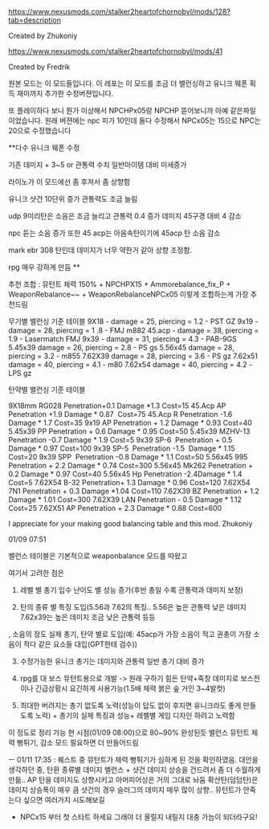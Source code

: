https://www.nexusmods.com/stalker2heartofchornobyl/mods/128?tab=description

Created by
Zhukoniy

https://www.nexusmods.com/stalker2heartofchornobyl/mods/41

Created by
Fredrik

원본 모드는 이 모드들입니다. 이 레포는 이 모드를 조금 더 밸런싱하고 유니크 웨폰 획득 재미까지 추가한 수정버젼입니다.

또 플레이하다 보니 뭔가 이상해서 NPCHPx05랑 NPCHP 뜯어보니까 아예 같은파일이었습니다. 원래 버젼에는 npc 피가 10인데 둘다 수정해서 NPCx05는 15으로 NPC는 20으로 수정했습니다

**다수 유니크 웨폰 수정



기존 데미지 + 3~5 or 관통력 수치 일반아이템 대비 미세증가



라이노가 이 모드에선 좀 후져서 좀 상향함



유니크 샷건 10단위 증가 관통력도 조금 늘림



udp 9미리탄은 소음은 조금 늘리고 관통력 0.4 증가 데미지 45구경 대비 4 감소

npc 듣는 소음 증가 또한 45 acp는 아음속탄이기에 45acp 탄 소음 감소


mark ebr 308 탄인데 데미지가 너무 약한거 같아 상향 조정함.


rpg 매우 강하게 만듬 **


추천 조합 : 뮤턴트 체력 150% + NPCHPX15 + Ammorebalance_fix_P + WeaponRebalance~~ + WeaponRebalanceNPCx05 이렇게 조합하는게 가장 추천드림

무기별 밸런싱 기준 테이블
9X18 - damage = 25, piercing = 1.2  - PST GZ
9x19 - damage = 28, piercing = 1 .8  - FMJ m882
45.acp - damage = 38, piercing = 1.9  - Lasermatch FMJ
9x39 - damage = 31, piercing = 4.3  - PAB-9GS
5.45x39 damage = 26, piercing = 2.8 - PS gs
5.56x45 damage = 28, piercing = 3.2 - m855
7.62X39 damage = 28, piercing = 3.6 - PS gz
7.62x51 damage = 40, piercing = 4.1 - m80
7.62x54 damage = 40, piercing = 4.2 -LPS gz




탄약별 밸런싱 기준 테이블

9X18mm RG028       ﻿Penetration+0.1 ﻿Damage *1.3﻿     Cost=15
45.Acp AP    ﻿﻿      Penetration +1.9 ﻿Damage * 0.87 ﻿﻿ Cost=75
45.Acp R﻿﻿           Penetration -1.6 ﻿Damage * 1.7﻿﻿   Cost=35
9x19 AP﻿﻿﻿            Penetration + 1.2 ﻿Damage * 0.93﻿﻿ Cost=40
5.45x39 PP﻿﻿         Penetration + 0.6 ﻿Damage * 0.95 ﻿﻿Cost=50
5.45x39 MZHV-13    Penetration -0.7﻿ Damage * 1.9﻿﻿   Cost=5
9x39 SP-6    ﻿﻿      Penetration + 0.5 ﻿Damage * 0.97﻿﻿ Cost=100
9x39 SP-5    ﻿﻿      Penetration -1.5 ﻿ Damage * 1.15﻿﻿ Cost=20
9x39 SPP    ﻿﻿       Penetration -0.8﻿ Damage * 1.1﻿﻿   Cost=50
5.56x45 995    ﻿    Penetration + 2.2 ﻿Damage * 0.74 ﻿﻿Cost=300
5.56x45 Mk262﻿      Penetration + 0.2 ﻿Damage * 0.97﻿﻿ Cost=40
5.56x45 Hp         ﻿Penetration -2.4﻿Damage * 1.4﻿﻿    Cost=5
7.62X54 B-32       Penetration+ 1.3 ﻿Damage * 0.96﻿﻿  Cost=120
7.62X54 7N1        Penetration + 0.3﻿ Damage *1.04  Cost=110
7.62X39 BZ         Penetration + 1.2 ﻿Damage * 1.01﻿﻿ Cost=300
7.62X39 LAN        Penetration - 0.5﻿ Damage * 1.12 ﻿﻿Cost=25
7.62X51 AP         Penetration + 2.3 ﻿Damage * 0.88 ﻿﻿Cost=600



I appreciate for your making good balancing table and this mod. Zhukoniy


01/09 07:51


밸런스 테이블은 기본적으로 weaponbalance 모드를 따왔고

여기서 고려한 점은

1. 레벨 별 총기 입수 난이도 별 성능 증가(후반 총일 수록 관통력과 데미지 보정)

2. 탄의 종류 별 특징 도입(5.56과 7.62의 특징.. 5.56은 높은 관통력 낮은 데미지 7.62x39는 높은 데미지 조금 낮은 관통력 등등

, 소음의 정도 실제 총기, 탄약 별로 도입(예: 45acp가 가장 소음이 적고 권총이 가장 소음이 적다 같은 요소들 대입(GPT한테 검수))





3. 수정가능한 유니크 총기는 데미지와 관통력 일반 총기 대비 증가



4. rpg를 대 보스 뮤턴트용으로 개발 -> 원래 구하기 힘든 탄약+죽창 데미지로 보스전이나 긴급상황시 요긴하게 사용가능(1.5배 체력 붉은 숲 거인 3~4발컷)



5. 최대한 버려지는 총기 없도록 노력(성능이 답도 없이 후지면 유니크라도 좋게 만들도록 노력) + 총기의 실제 특징과 성능+ 레벨별 게임 디자인 하려고 노력함





이 정도로 정리 가능 현 시점(01/09 08:00)으로 80~90% 완성된듯 밸런스 뮤턴트 체력 뻥튀기, 감소 모드 필요하면 더 만들어드림

ㅡ
01/11 17:35 : 퀘스트 중 뮤턴트가 체력 뻥튀기가 심하게 된 것을 확인하였음. 대안을 생각하던 중, 탄환 종류별 데미지 밸런스 + 샷건 데미지 상승을 건드려서 좀 더 수월하게 만듦.. AP 탄을 데미지도 상향시키고 아머피어싱은 거의 그대로 놔둠 확산탄(덤덤탄)은 데미지 상승폭이 매우 큼 샷건의 경우 슬러그의 데미지 매우 많이 상향.. 뮤턴트가 안죽는다 싶으면 여러가지 시도해보길
+ NPCx15 부터 첫 스타트 하세요 그래야 더 올릴지 내릴지 대충 가늠이 되더라구요! 
